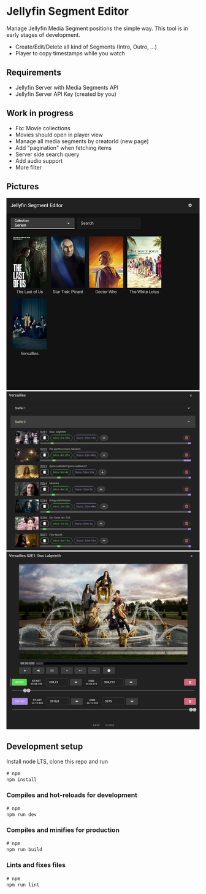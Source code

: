 # Jellyfin Segment Editor

Manage Jellyfin Media Segment positions the simple way. This tool is in early stages of development.

* Create/Edit/Delete all kind of Segments (Intro, Outro, ...)
* Player to copy timestamps while you watch

## Requirements

* Jellyfin Server with Media Segments API
* Jellyfin Server API Key (created by you)

## Work in progress

* Fix: Movie collections
* Movies should open in player view
* Manage all media segments by creatorId (new page)
* Add "pagination" when fetching items
* Server side search query
* Add audio support
* More filter

## Pictures

![Overview](docs/editor-overview.png)
![TV Shows](docs/editor-tvshow.png)
![Player](docs/player-editor.png)

## Development setup

Install node LTS, clone this repo and run

```
# npm
npm install
```

### Compiles and hot-reloads for development

```
# npm
npm run dev
```

### Compiles and minifies for production

```
# npm
npm run build
```

### Lints and fixes files

```
# npm
npm run lint
```
